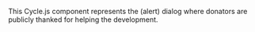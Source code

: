 This Cycle.js component represents the (alert) dialog where donators are publicly thanked for helping the development.
